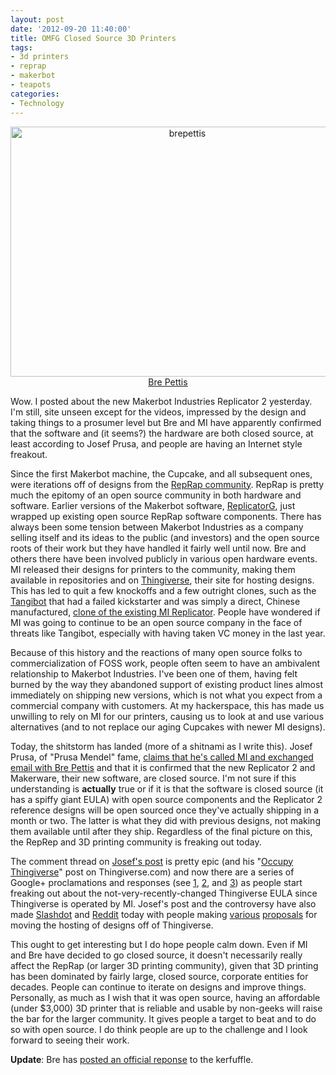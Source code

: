 ```yaml
--- 
layout: post
date: '2012-09-20 11:40:00'
title: OMFG Closed Source 3D Printers
tags: 
- 3d printers
- reprap
- makerbot
- teapots
categories:
- Technology
---
```

<p style="text-align:center"><a href="http://www.flickr.com/photos/albill/8006878849/" title="brepettis"><img src="https://farm9.staticflickr.com/8171/8006878849_30e7eee86c_o.jpg" width="550" height="400" alt="brepettis"></a><br><a href="http://en.innovationstuntmen.com/?p=90">Bre Pettis</a></p>
Wow. I posted about the new Makerbot Industries Replicator 2 yesterday. I'm still, site unseen except for the videos, impressed by the design and taking things to a prosumer level but Bre and MI have apparently confirmed that the software and (it seems?) the hardware are both closed source, at least according to Josef Prusa, and people are having an Internet style freakout.

Since the first Makerbot machine, the Cupcake, and all subsequent ones, were iterations off of designs from the [RepRap community](http://reprap.org/wiki/Main_Page). RepRap is pretty much the epitomy of an open source community in both hardware and software. Earlier versions of the Makerbot software, [ReplicatorG](http://replicat.org/), just wrapped up existing open source RepRap software components. There has always been some tension between Makerbot Industries as a company selling itself and its ideas to the public (and investors) and the open source roots of their work but they have handled it fairly well until now. Bre and others there have been involved publicly in various open hardware events. MI released their designs for printers to the community, making them available in repositories and on [Thingiverse](http://www.thingiverse.com), their site for hosting designs. This has led to quit a few knockoffs and a few outright clones, such as the [Tangibot](http://www.kickstarter.com/projects/2117793364/the-tangibot-3d-printer-the-affordable-makerbot-re) that had a failed kickstarter and was simply a direct, Chinese manufactured, [clone of the existing MI Replicator](http://www.wired.com/design/2012/08/tangibot-makerbot-clone/). People have wondered if MI was going to continue to be an open source company in the face of threats like Tangibot, especially with having taken VC money in the last year.

Because of this history and the reactions of many open source folks to commercialization of FOSS work, people often seem to have an ambivalent relationship to Makerbot Industries. I've been one of them, having felt burned by the way they abandoned support of existing product lines almost immediately on shipping new versions, which is not what you expect from a commercial company with customers. At my hackerspace, this has made us unwilling to rely on MI for our printers, causing us to look at and use various alternatives (and to not replace our aging Cupcakes with newer MI designs). 

Today, the shitstorm has landed (more of a shitnami as I write this). Josef Prusa, of "Prusa Mendel" fame, [claims that he's called MI and exchanged email with Bre Pettis](http://josefprusa.cz/open-hardware-meaning/) and that it is confirmed that the new Replicator 2 and Makerware, their new software, are closed source. I'm not sure if this understanding is **actually** true or if it is that the software is closed source (it has a spiffy giant EULA) with open source components and the Replicator 2 reference designs will be open sourced once they've actually shipping in a month or two. The latter is what they did with previous designs, not making them available until after they ship. Regardless of the final picture on this, the RepRep and 3D printing community is freaking out today. 

The comment thread on [Josef's post](http://josefprusa.cz/open-hardware-meaning/) is pretty epic (and his "[Occupy Thingiverse](http://www.thingiverse.com/thing:30808)" post on Thingiverse.com) and now there are a series of Google+ proclamations and responses (see [1](https://plus.google.com/113539880459449261884/posts/bQmiSNSNfpc), [2](https://plus.google.com/101036414115172779753/posts/3nP1zK8Wn5M), and [3](https://plus.google.com/u/0/105535247347788377245/posts/GuEneyZ9nkS)) as people start freaking out about the not-very-recently-changed Thingiverse EULA since Thingiverse is operated by MI. Josef's post and the controversy have also made [Slashdot](http://news.slashdot.org/story/12/09/20/0345217/makerbot-going-closed-source) and [Reddit](http://www.reddit.com/r/Reprap/comments/10642q/open_hardware_meaning_josef_prusa/) today with people making [various](http://garyhodgson.com/reprap/2012/09/githubiverse-a-github-pages-template-for-3d-printing-projects/) [proposals](http://www.openthingie.com/) for moving the hosting of designs off of Thingiverse.

This ought to get interesting but I do hope people calm down. Even if MI and Bre have decided to go closed source, it doesn't necessarily really affect the RepRap (or larger 3D printing community), given that 3D printing has been dominated by fairly large, closed source, corporate entities for decades. People can continue to iterate on designs and improve things. Personally, as much as I wish that it was open source, having an affordable (under $3,000) 3D printer that is reliable and usable by non-geeks will raise the bar for the larger community. It gives people a target to beat and to do so with open source. I do think people are up to the challenge and I look forward to seeing their work.

**Update**: Bre has [posted an official reponse](http://www.makerbot.com/blog/2012/09/20/fixing-misinformation-with-information/) to the kerfuffle.